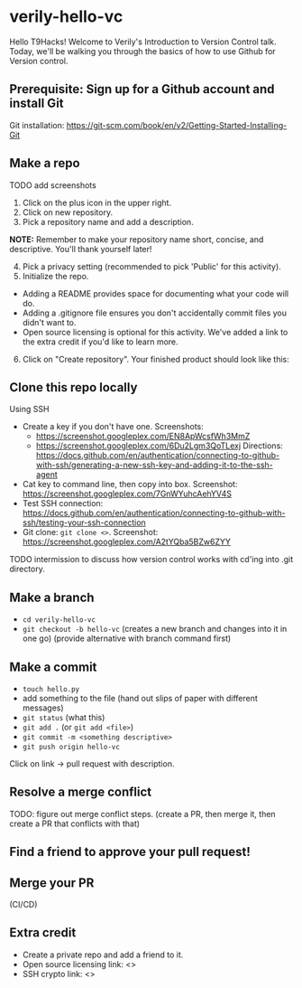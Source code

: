 # verily-hello-vc

Hello T9Hacks! Welcome to Verily's Introduction to Version Control talk. Today, we'll be walking you through the basics of how to use Github for Version control.

## Prerequisite: Sign up for a Github account and install Git

Git installation: https://git-scm.com/book/en/v2/Getting-Started-Installing-Git

## Make a repo

TODO add screenshots

1. Click on the plus icon in the upper right.
2. Click on new repository.
3. Pick a repository name and add a description.

**NOTE:** Remember to make your repository name short, concise, and descriptive. You'll thank yourself later!

4. Pick a privacy setting (recommended to pick 'Public' for this activity).
5. Initialize the repo.

  - Adding a README provides space for documenting what your code will do.
  - Adding a .gitignore file ensures you don't accidentally commit files you didn't want to.
  - Open source licensing is optional for this activity. We've added a link to the extra credit if you'd like to learn more.

6. Click on "Create repository". Your finished product should look like this:

## Clone this repo locally

Using SSH
- Create a key if you don't have one. Screenshots:
  - https://screenshot.googleplex.com/EN8ApWcsfWh3MmZ
  - https://screenshot.googleplex.com/6Du2Lgm3QoTLexj
Directions: https://docs.github.com/en/authentication/connecting-to-github-with-ssh/generating-a-new-ssh-key-and-adding-it-to-the-ssh-agent
- Cat key to command line, then copy into box. Screenshot: https://screenshot.googleplex.com/7GnWYuhcAehYV4S
- Test SSH connection: https://docs.github.com/en/authentication/connecting-to-github-with-ssh/testing-your-ssh-connection
- Git clone: `git clone <>`. Screenshot: https://screenshot.googleplex.com/A2tYQba5BZw6ZYY

TODO intermission to discuss how version control works with cd'ing into .git directory.

## Make a branch
- `cd verily-hello-vc`
- `git checkout -b hello-vc` (creates a new branch and changes into it in one go) (provide alternative with branch command first)

## Make a commit
- `touch hello.py`
- add something to the file (hand out slips of paper with different messages)
- `git status` (what this)
- `git add .` (or `git add <file>`)
- `git commit -m <something descriptive>`
- `git push origin hello-vc`

Click on link -> pull request with description.

## Resolve a merge conflict

TODO: figure out merge conflict steps. (create a PR, then merge it, then create a PR that conflicts with that)

## Find a friend to approve your pull request!

## Merge your PR

(CI/CD)

## Extra credit
- Create a private repo and add a friend to it.
- Open source licensing link: <>
- SSH crypto link: <>
